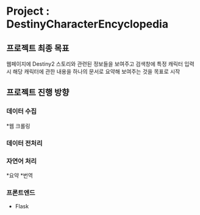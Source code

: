# Project : DestinyCharacterEncyclopedia

## 프로젝트 최종 목표

 웹페이지에 Destiny2 스토리와 관련된 정보들을 보여주고 검색창에 특정 캐릭터 입력시 해당 캐릭터에 관한 내용을 하나의 문서로 요약해 보여주는 것을 목표로 시작

## 프로젝트 진행 방향

### 데이터 수집
*웹 크롤링

### 데이터 전처리

### 자연어 처리
*요약
*번역

### 프론트엔드
* Flask
